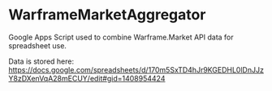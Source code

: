 # WarframeMarketAggregator
Google Apps Script used to combine Warframe.Market API data for spreadsheet use.


Data is stored here:
https://docs.google.com/spreadsheets/d/170m5SxTD4hJr9KGEDHL0lDnJJzY8zDXenVqA28mECUY/edit#gid=1408954424



